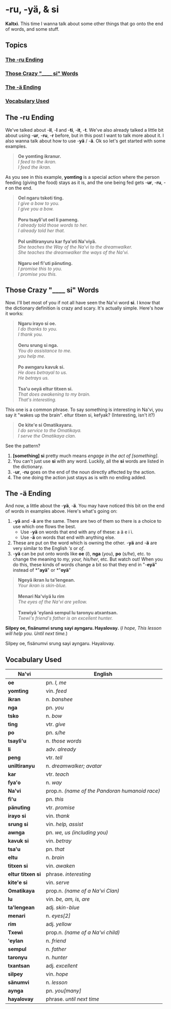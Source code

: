 # -ru, -yä, & si

**Kaltxì**. This time I wanna talk about some other things that go onto the end of words, and some stuff.

## Topics

### [The -ru Ending](#a1)

### [Those Crazy "\_\_\_\_ si" Words](#a2)

### [The -ä Ending](#a3)

### [Vocabulary Used](#v)

<div id="a1"></div>

## The -ru Ending

We've talked about -**ìl**, -**l** and -**ti**, -**it**, -**t**. We've also already talked a little bit about using -**ur**, -**ru**, -**r** before, but in this post I want to talk more about it. I also wanna talk about how to use -**yä** / -**ä**. Ok so let's get started with some examples.

> **Oe yomtìng ikranur.**<br>
> _I feed to the ikran._<br>
> _I feed the ikran._

As you see in this example, **yomtìng** is a special action where the person feeding (giving the food) stays as it is, and the one being fed gets -**ur**, -**ru**, -**r** on the end.

> **Oel ngaru tskoti tìng.**<br>
> _I give a bow to you._<br>
> _I give you a bow._<br>
> <br>
> **Poru tsaylì'ut oel li pameng.**<br>
> _I already told those words to her._<br>
> _I already told her that._<br>
> <br>
> **Pol uniltìranyuru kar fya'oti Na'viyä.**<br>
> _She teaches the Way of the Na'vi to the dreamwalker._<br>
> _She teaches the dreamwalker the ways of the Na'vi._<br>
> <br>
> **Ngaru oel fì'uti pänutìng.**<br>
> _I promise this to you._<br>
> _I promise you this._

<div id="a2"></div>

## Those Crazy "\_\_\_\_ si" Words

Now. I'll bet most of you if not all have seen the Na'vi word **si**. I know that the dictionary definition is crazy and scary. It's actually simple. Here's how it works:

> **Ngaru irayo si oe.**<br>
> _I do thanks to you._<br>
> _I thank you._<br>
> <br>
> **Oeru srung si nga.**<br>
> _You do assistance to me._<br>
> _you help me._<br>
> <br>
> **Po awngaru kavuk si.**<br>
> _He does betrayal to us._<br>
> _He betrays us._<br>
> <br>
> **Tsa'u oeyä eltur tìtxen si.**<br>
> _That does awakening to my brain._<br>
> _That's interesting._

This one is a common phrase. To say something is interesting in Na'vi, you say it "wakes up the brain". eltur tìtxen si, kefyak? (Interesting, isn't it?)

> **Oe kìte'e si Omatikayaru.**<br>
> _I do service to the Omatikaya._<br>
> _I serve the Omatikaya clan._

See the pattern?

1.  **[something] si** pretty much means _engage in the act of [something]_.
2.  You can't just use **si** with any word. Luckily, all the **si** words are listed in the dictionary.
3.  \-**ur**, -**ru** goes on the end of the noun directly affected by the action.
4.  The one doing the action just stays as is with no ending added.

<div id="a3"></div>

## The -ä Ending

And now, a little about the -**yä**, -**ä**. You may have noticed this bit on the end of words in examples above. Here's what's going on:

1.  \-**yä** and -**ä** are the same. There are two of them so there is a choice to use which one flows the best.
    -   Use -**yä** on words that end with any of these: a ä e i ì.
    -   Use -**ä** on words that end with anything else.
2.  These are put on the word which is owning the other. -**yä** and -**ä** are very similar to the English _'s_ or _of_.
3.  \-**yä** can be put onto words like **oe** (_I_), **nga** (_you_), **po** (_s/he_), etc. to change the meaning to _my, your, his/her_, etc. But watch out! When you do this, these kinds of words change a bit so that they end in "-**eyä**" instead of \*"**ayä**" or \*"**oyä**"

> **Ngeyä ikran lu ta'lengean.**<br>
> _Your ikran is skin-blue._<br>
> <br>
> **Menari Na'viyä lu rim**<br>
> _The eyes of the Na'vi are yellow._<br>
> <br>
> **Txewìyä 'eylanä sempul lu taronyu atxantsan.**<br>
> _Txewì's friend's father is an excellent hunter._<br>

**Sìlpey oe, fìsänumvi srung sayi ayngaru. Hayalovay.**
(_I hope, This lesson will help you. Until next time._)

<div id="v"></div>

Sìlpey oe, fìsänumvi srung sayi ayngaru. Hayalovay.

## Vocabulary Used

| Na'vi               | English                                        |
| ------------------- | ---------------------------------------------- |
| **oe**              | pn. _I, me_                                    |
| **yomtìng**         | vin. _feed_                                    |
| **ikran**           | n. _banshee_                                   |
| **nga**             | pn. _you_                                      |
| **tsko**            | n. _bow_                                       |
| **tìng**            | vtr. _give_                                    |
| **po**              | pn. _s/he_                                     |
| **tsaylì'u**        | n. _those words_                               |
| **li**              | adv. _already_                                 |
| **peng**            | vtr. _tell_                                    |
| **uniltìranyu**     | n. _dreamwalker; avatar_                       |
| **kar**             | vtr. _teach_                                   |
| **fya'o**           | n. _way_                                       |
| **Na'vi**           | prop.n. _(name of the Pandoran humanoid race)_ |
| **fì'u**            | pn. _this_                                     |
| **pänutìng**        | vtr. _promise_                                 |
| **irayo si**        | vin. _thank_                                   |
| **srung si**        | vin. _help, assist_                            |
| **awnga**           | pn. _we, us (including you)_                   |
| **kavuk si**        | vin. _betray_                                  |
| **tsa'u**           | pn. _that_                                     |
| **eltu**            | n. _brain_                                     |
| **tìtxen si**       | vin. _awaken_                                  |
| **eltur tìtxen si** | phrase. _interesting_                          |
| **kìte'e si**       | vin. _serve_                                   |
| **Omatikaya**       | prop.n. _(name of a Na'vi Clan)_               |
| **lu**              | vin. _be, am, is, are_                         |
| **ta'lengean**      | adj. _skin-blue_                               |
| **menari**          | n. _eyes[2]_                                   |
| **rim**             | adj. _yellow_                                  |
| **Txewì**           | prop.n. _(name of a Na'vi child)_              |
| **'eylan**          | n. _friend_                                    |
| **sempul**          | n. _father_                                    |
| **taronyu**         | n. _hunter_                                    |
| **txantsan**        | adj. _excellent_                               |
| **sìlpey**          | vin. _hope_                                    |
| **sänumvi**         | n. _lesson_                                    |
| **aynga**           | pn. _you[many]_                                |
| **hayalovay**       | phrase. _until next time_                      |
